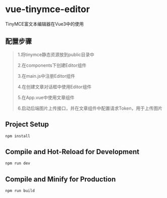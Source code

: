 # vue-tinymce-editor

TinyMCE富文本编辑器在Vue3中的使用

## 配置步骤
> 1.将tinymce静态资源放到public目录中
> 
> 2.在components下创建Editor组件
> 
> 3.在main.js中注册Editor组件
> 
> 4.在创建文章对话框中使用Editor组件
> 
> 5.在App.vue中使用文章组件
>
> 6.启动后端图片上传接口，并在文章组件中配置请求Token，用于上传图片
> 
## Project Setup

```sh
npm install
```

## Compile and Hot-Reload for Development

```sh
npm run dev
```

## Compile and Minify for Production

```sh
npm run build
```
